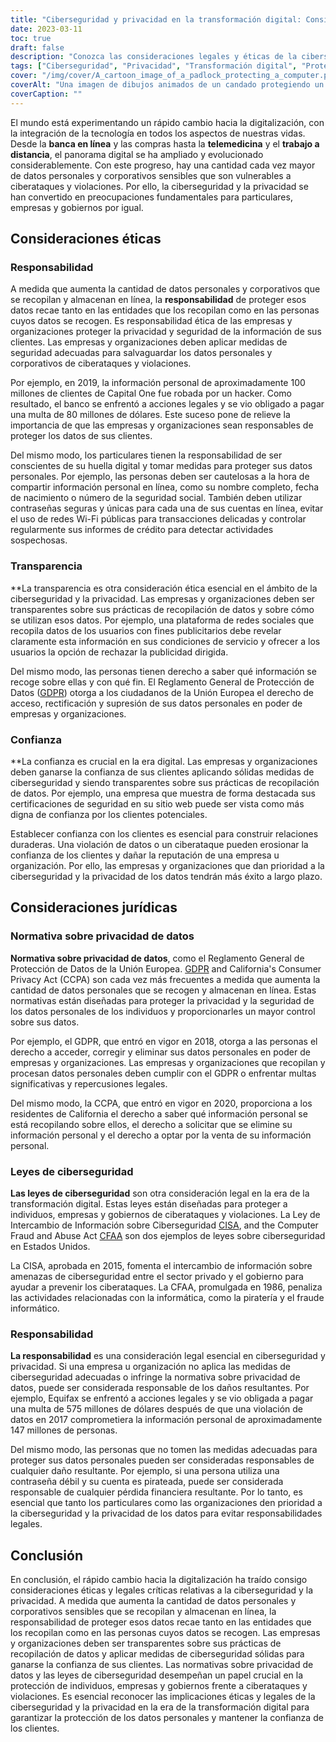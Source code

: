```yaml
---
title: "Ciberseguridad y privacidad en la transformación digital: Consideraciones legales y éticas"
date: 2023-03-11
toc: true
draft: false
description: "Conozca las consideraciones legales y éticas de la ciberseguridad y la privacidad en la transformación digital."
tags: ["Ciberseguridad", "Privacidad", "Transformación digital", "Protección de datos", "Protección de datos", "Ética", "Responsabilidad", "Transparencia", "Confíe en", "Filtración de datos", "Recogida de datos", "Seguridad de los datos", "Reglamento sobre datos", "Normativa sobre protección de datos", "Legislación sobre ciberseguridad", "Responsabilidad", "Legislación sobre protección de datos", "Normativa sobre protección de datos", "Seguridad en línea", "Seguridad de la información"]
cover: "/img/cover/A_cartoon_image_of_a_padlock_protecting_a_computer.png"
coverAlt: "Una imagen de dibujos animados de un candado protegiendo un ordenador o un escudo con el icono de un candado, que simboliza la importancia de la ciberseguridad y la privacidad en la era digital."
coverCaption: ""
---
```


El mundo está experimentando un rápido cambio hacia la digitalización, con la integración de la tecnología en todos los aspectos de nuestras vidas. Desde la **banca en línea** y las compras hasta la **telemedicina** y el **trabajo a distancia**, el panorama digital se ha ampliado y evolucionado considerablemente. Con este progreso, hay una cantidad cada vez mayor de datos personales y corporativos sensibles que son vulnerables a ciberataques y violaciones. Por ello, la ciberseguridad y la privacidad se han convertido en preocupaciones fundamentales para particulares, empresas y gobiernos por igual.

## Consideraciones éticas

### Responsabilidad

A medida que aumenta la cantidad de datos personales y corporativos que se recopilan y almacenan en línea, la **responsabilidad** de proteger esos datos recae tanto en las entidades que los recopilan como en las personas cuyos datos se recogen. Es responsabilidad ética de las empresas y organizaciones proteger la privacidad y seguridad de la información de sus clientes. Las empresas y organizaciones deben aplicar medidas de seguridad adecuadas para salvaguardar los datos personales y corporativos de ciberataques y violaciones.

Por ejemplo, en 2019, la información personal de aproximadamente 100 millones de clientes de Capital One fue robada por un hacker. Como resultado, el banco se enfrentó a acciones legales y se vio obligado a pagar una multa de 80 millones de dólares. Este suceso pone de relieve la importancia de que las empresas y organizaciones sean responsables de proteger los datos de sus clientes.

Del mismo modo, los particulares tienen la responsabilidad de ser conscientes de su huella digital y tomar medidas para proteger sus datos personales. Por ejemplo, las personas deben ser cautelosas a la hora de compartir información personal en línea, como su nombre completo, fecha de nacimiento o número de la seguridad social. También deben utilizar contraseñas seguras y únicas para cada una de sus cuentas en línea, evitar el uso de redes Wi-Fi públicas para transacciones delicadas y controlar regularmente sus informes de crédito para detectar actividades sospechosas.

### Transparencia

**La transparencia es otra consideración ética esencial en el ámbito de la ciberseguridad y la privacidad. Las empresas y organizaciones deben ser transparentes sobre sus prácticas de recopilación de datos y sobre cómo se utilizan esos datos. Por ejemplo, una plataforma de redes sociales que recopila datos de los usuarios con fines publicitarios debe revelar claramente esta información en sus condiciones de servicio y ofrecer a los usuarios la opción de rechazar la publicidad dirigida.

Del mismo modo, las personas tienen derecho a saber qué información se recoge sobre ellas y con qué fin. El Reglamento General de Protección de Datos ([GDPR](https://ec.europa.eu/info/law/law-topic/data-protection_en)) otorga a los ciudadanos de la Unión Europea el derecho de acceso, rectificación y supresión de sus datos personales en poder de empresas y organizaciones.

### Confianza

**La confianza es crucial en la era digital. Las empresas y organizaciones deben ganarse la confianza de sus clientes aplicando sólidas medidas de ciberseguridad y siendo transparentes sobre sus prácticas de recopilación de datos. Por ejemplo, una empresa que muestra de forma destacada sus certificaciones de seguridad en su sitio web puede ser vista como más digna de confianza por los clientes potenciales.

Establecer confianza con los clientes es esencial para construir relaciones duraderas. Una violación de datos o un ciberataque pueden erosionar la confianza de los clientes y dañar la reputación de una empresa u organización. Por ello, las empresas y organizaciones que dan prioridad a la ciberseguridad y la privacidad de los datos tendrán más éxito a largo plazo.

## Consideraciones jurídicas

### Normativa sobre privacidad de datos

**Normativa sobre privacidad de datos**, como el Reglamento General de Protección de Datos de la Unión Europea. [GDPR](https://ec.europa.eu/info/law/law-topic/data-protection_en) and California's Consumer Privacy Act (CCPA) son cada vez más frecuentes a medida que aumenta la cantidad de datos personales que se recogen y almacenan en línea. Estas normativas están diseñadas para proteger la privacidad y la seguridad de los datos personales de los individuos y proporcionarles un mayor control sobre sus datos.

Por ejemplo, el GDPR, que entró en vigor en 2018, otorga a las personas el derecho a acceder, corregir y eliminar sus datos personales en poder de empresas y organizaciones. Las empresas y organizaciones que recopilan y procesan datos personales deben cumplir con el GDPR o enfrentar multas significativas y repercusiones legales.

Del mismo modo, la CCPA, que entró en vigor en 2020, proporciona a los residentes de California el derecho a saber qué información personal se está recopilando sobre ellos, el derecho a solicitar que se elimine su información personal y el derecho a optar por la venta de su información personal.

### Leyes de ciberseguridad

**Las leyes de ciberseguridad** son otra consideración legal en la era de la transformación digital. Estas leyes están diseñadas para proteger a individuos, empresas y gobiernos de ciberataques y violaciones. La Ley de Intercambio de Información sobre Ciberseguridad [CISA](https://www.dhs.gov/cybersecurity-information-sharing-act), and the Computer Fraud and Abuse Act [CFAA](https://www.justice.gov/criminal-ccips/computer-fraud-and-abuse-act) son dos ejemplos de leyes sobre ciberseguridad en Estados Unidos.

La CISA, aprobada en 2015, fomenta el intercambio de información sobre amenazas de ciberseguridad entre el sector privado y el gobierno para ayudar a prevenir los ciberataques. La CFAA, promulgada en 1986, penaliza las actividades relacionadas con la informática, como la piratería y el fraude informático.

### Responsabilidad

**La responsabilidad** es una consideración legal esencial en ciberseguridad y privacidad. Si una empresa u organización no aplica las medidas de ciberseguridad adecuadas o infringe la normativa sobre privacidad de datos, puede ser considerada responsable de los daños resultantes. Por ejemplo, Equifax se enfrentó a acciones legales y se vio obligada a pagar una multa de 575 millones de dólares después de que una violación de datos en 2017 comprometiera la información personal de aproximadamente 147 millones de personas.

Del mismo modo, las personas que no tomen las medidas adecuadas para proteger sus datos personales pueden ser consideradas responsables de cualquier daño resultante. Por ejemplo, si una persona utiliza una contraseña débil y su cuenta es pirateada, puede ser considerada responsable de cualquier pérdida financiera resultante. Por lo tanto, es esencial que tanto los particulares como las organizaciones den prioridad a la ciberseguridad y la privacidad de los datos para evitar responsabilidades legales.


## Conclusión

En conclusión, el rápido cambio hacia la digitalización ha traído consigo consideraciones éticas y legales críticas relativas a la ciberseguridad y la privacidad. A medida que aumenta la cantidad de datos personales y corporativos sensibles que se recopilan y almacenan en línea, la responsabilidad de proteger esos datos recae tanto en las entidades que los recopilan como en las personas cuyos datos se recogen. Las empresas y organizaciones deben ser transparentes sobre sus prácticas de recopilación de datos y aplicar medidas de ciberseguridad sólidas para ganarse la confianza de sus clientes. Las normativas sobre privacidad de datos y las leyes de ciberseguridad desempeñan un papel crucial en la protección de individuos, empresas y gobiernos frente a ciberataques y violaciones. Es esencial reconocer las implicaciones éticas y legales de la ciberseguridad y la privacidad en la era de la transformación digital para garantizar la protección de los datos personales y mantener la confianza de los clientes.
